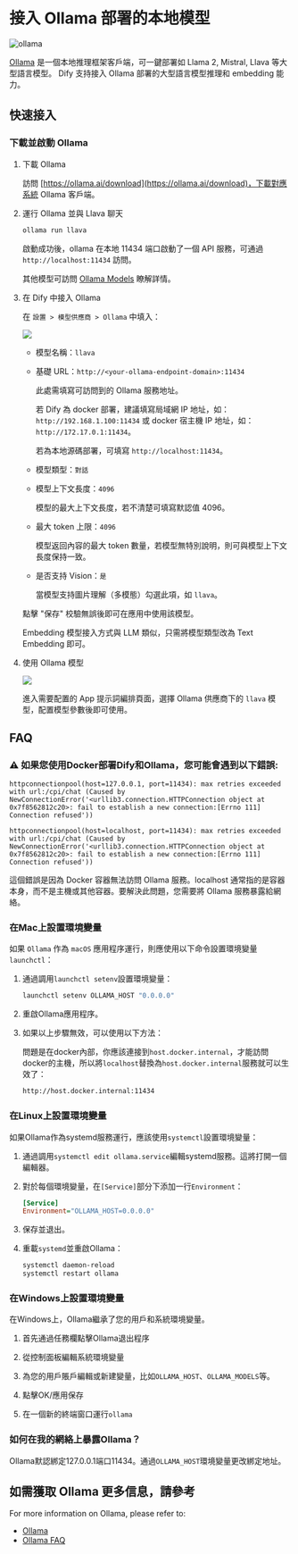 # 接入 Ollama 部署的本地模型

![ollama](../../.gitbook/assets/ollama.png)

[Ollama](https://github.com/jmorganca/ollama) 是一個本地推理框架客戶端，可一鍵部署如 Llama 2, Mistral, Llava 等大型語言模型。
Dify 支持接入 Ollama 部署的大型語言模型推理和 embedding 能力。

## 快速接入

### 下載並啟動 Ollama

1. 下載 Ollama

   訪問 [https://ollama.ai/download](https://ollama.ai/download)，下載對應系統 Ollama 客戶端。

2. 運行 Ollama 並與 Llava 聊天

    ```bash
    ollama run llava
    ```

    啟動成功後，ollama 在本地 11434 端口啟動了一個 API 服務，可通過 `http://localhost:11434` 訪問。

    其他模型可訪問 [Ollama Models](https://ollama.ai/library) 瞭解詳情。

3. 在 Dify 中接入 Ollama

   在 `設置 > 模型供應商 > Ollama` 中填入：

   ![](../../.gitbook/assets/ollama-config-zh.png)

   - 模型名稱：`llava`
   
   - 基礎 URL：`http://<your-ollama-endpoint-domain>:11434`
   
     此處需填寫可訪問到的 Ollama 服務地址。
   
     若 Dify 為 docker 部署，建議填寫局域網 IP 地址，如：`http://192.168.1.100:11434` 或 docker 宿主機 IP 地址，如：`http://172.17.0.1:11434`。
   
     若為本地源碼部署，可填寫 `http://localhost:11434`。

   - 模型類型：`對話`

   - 模型上下文長度：`4096`
   
     模型的最大上下文長度，若不清楚可填寫默認值 4096。
   
   - 最大 token 上限：`4096`
   
     模型返回內容的最大 token 數量，若模型無特別說明，則可與模型上下文長度保持一致。

   - 是否支持 Vision：`是`
   
     當模型支持圖片理解（多模態）勾選此項，如 `llava`。

   點擊 "保存" 校驗無誤後即可在應用中使用該模型。

   Embedding 模型接入方式與 LLM 類似，只需將模型類型改為 Text Embedding 即可。

4. 使用 Ollama 模型

   ![](../../.gitbook/assets/ollama-use-model.png)

   進入需要配置的 App 提示詞編排頁面，選擇 Ollama 供應商下的 `llava` 模型，配置模型參數後即可使用。

## FAQ

### ⚠️ 如果您使用Docker部署Dify和Ollama，您可能會遇到以下錯誤:

```
httpconnectionpool(host=127.0.0.1, port=11434): max retries exceeded with url:/cpi/chat (Caused by NewConnectionError('<urllib3.connection.HTTPConnection object at 0x7f8562812c20>: fail to establish a new connection:[Errno 111] Connection refused'))

httpconnectionpool(host=localhost, port=11434): max retries exceeded with url:/cpi/chat (Caused by NewConnectionError('<urllib3.connection.HTTPConnection object at 0x7f8562812c20>: fail to establish a new connection:[Errno 111] Connection refused'))
```

這個錯誤是因為 Docker 容器無法訪問 Ollama 服務。localhost 通常指的是容器本身，而不是主機或其他容器。要解決此問題，您需要將 Ollama 服務暴露給網絡。

### 在Mac上設置環境變量

如果 `Ollama` 作為 `macOS` 應用程序運行，則應使用以下命令設置環境變量`launchctl`：

1. 通過調用`launchctl setenv`設置環境變量：

    ```bash
    launchctl setenv OLLAMA_HOST "0.0.0.0"
    ```

2. 重啟Ollama應用程序。

3. 如果以上步驟無效，可以使用以下方法：

    問題是在docker內部，你應該連接到`host.docker.internal`，才能訪問docker的主機，所以將`localhost`替換為`host.docker.internal`服務就可以生效了：

    ```bash
    http://host.docker.internal:11434
    ```

### 在Linux上設置環境變量

如果Ollama作為systemd服務運行，應該使用`systemctl`設置環境變量：

1. 通過調用`systemctl edit ollama.service`編輯systemd服務。這將打開一個編輯器。

2. 對於每個環境變量，在`[Service]`部分下添加一行`Environment`：

    ```ini
    [Service]
    Environment="OLLAMA_HOST=0.0.0.0"
    ```

3. 保存並退出。

4. 重載`systemd`並重啟Ollama：

   ```bash
   systemctl daemon-reload
   systemctl restart ollama
   ```

### 在Windows上設置環境變量

在Windows上，Ollama繼承了您的用戶和系統環境變量。

1. 首先通過任務欄點擊Ollama退出程序

2. 從控制面板編輯系統環境變量

3. 為您的用戶賬戶編輯或新建變量，比如`OLLAMA_HOST`、`OLLAMA_MODELS`等。

4. 點擊OK/應用保存

5. 在一個新的終端窗口運行`ollama`

### 如何在我的網絡上暴露Ollama？

Ollama默認綁定127.0.0.1端口11434。通過`OLLAMA_HOST`環境變量更改綁定地址。

## 如需獲取 Ollama 更多信息，請參考

For more information on Ollama, please refer to: 

- [Ollama](https://github.com/jmorganca/ollama)
- [Ollama FAQ](https://github.com/ollama/ollama/blob/main/docs/faq.md)

